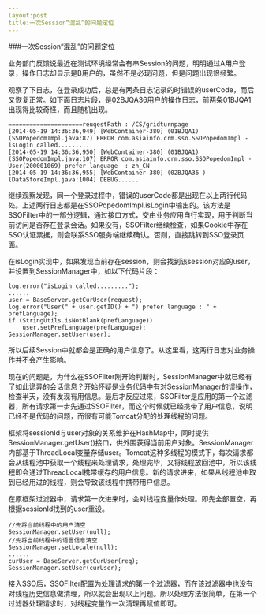 ```yaml
---
layout:post
title:一次Session“混乱”的问题定位
---
```


###一次Session“混乱”的问题定位

业务部门反馈说最近在测试环境经常会有串Session的问题，明明通过A用户登录，操作日志却显示是B用户的，虽然不是必现问题，但是问题出现很频繁。

观察了下日志，在登录成功后，总是有两条日志记录的时错误的userCode，而后又恢复正常。如下面日志片段，是02BJQA36用户的操作日志，前两条01BJQA1出现得比较奇怪，而且随机出现。

```
=====================reuqestPath : /CS/gridturnpage
[2014-05-19 14:36:36,949] [WebContainer-380] (01BJQA1) (SSOPopedomImpl.java:87) ERROR com.asiainfo.crm.sso.SSOPopedomImpl - isLogin called.........
[2014-05-19 14:36:36,950] [WebContainer-380] (01BJQA1) (SSOPopedomImpl.java:107) ERROR com.asiainfo.crm.sso.SSOPopedomImpl - User(200001069) prefer language  : zh_CN
[2014-05-19 14:36:36,955] [WebContainer-380] (02BJQA36 ) (DataStoreImpl.java:1004) DEBUG......
```

继续观察发现，同一个登录过程中，错误的userCode都是出现在以上两行代码处。上述两行日志都是在SSOPopedomImpl.isLogin中输出的。该方法是SSOFilter中的一部分逻辑，通过接口方式，交由业务应用自行实现，用于判断当前访问是否存在登录会话。如果没有，SSOFilter继续检查，如果Cookie中存在SSO认证票据，则会联系SSO服务端继续确认。否则，直接跳转到SSO登录页面。

在isLogin实现中，如果发现当前存在session，则会找到该session对应的user，并设置到SessionManager中，如以下代码片段：

```
log.error("isLogin called.........");
......
user = BaseServer.getCurUser(request);
log.error("User(" + user.getID() + ") prefer language : " + prefLanguage);
if (StringUtils.isNotBlank(prefLanguage))
	user.setPrefLanguage(prefLanguage);
SessionManager.setUser(user);
```
所以后续Session中就都会是正确的用户信息了。从这里看，这两行日志对业务操作并不会产生影响。

现在的问题是，为什么在SSOFilter刚开始判断时，SessionManager中就已经有了如此诡异的会话信息？开始怀疑是业务代码中有对SessionManager的误操作，检查半天，没有发现有用信息。最后才反应过来，SSOFilter是应用的第一个过滤器，所有请求第一步先通过SSOFilter，而这个时候就已经携带了用户信息，说明已经不是代码的问题，而很有可能Tomcat分配的处理线程的问题。

框架将sessionId与user对象的关系维护在HashMap中，同时提供SessionManager.getUser()接口，供外围获得当前用户对象。SessionManager内部基于ThreadLocal变量存储user。Tomcat这种多线程的模式下，每次请求都会从线程池中获取一个线程来处理请求，处理完毕，又将线程放回池中，所以该线程即会通过ThreadLocal携带缓存的用户信息。新的请求进来，如果从线程池中取到已经用过的线程，则会导致该线程中携带用户信息。

在原框架过滤器中，请求第一次进来时，会对线程变量作处理。即先全部置空，再根据sessionId找到的user重设。

```
//先将当前线程中的用户清空
SessionManager.setUser(null);
//先将当前线程中的语言信息清空
SessionManager.setLocale(null);
......
curUser = BaseServer.getCurUser(req);
SessionManager.setUser(curUser);
```

接入SSO后，SSOFilter配置为处理请求的第一个过滤器，而在该过滤器中也没有对线程历史信息做清理，所以就会出现以上问题。所以处理方法很简单，在第一个过滤器处理请求时，对线程变量作一次清理再赋值即可。













